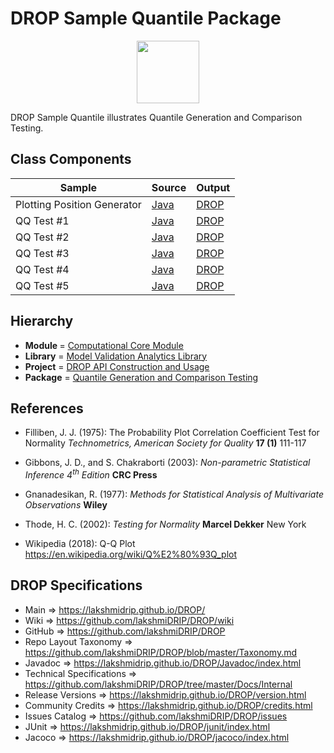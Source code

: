 # DROP Sample Quantile Package

<p align="center"><img src="https://github.com/lakshmiDRIP/DROP/blob/master/DRIP_Logo.gif?raw=true" width="100"></p>

DROP Sample Quantile illustrates Quantile Generation and Comparison Testing.


## Class Components

 |     Sample     | Source | Output |
 |----------------|--------|--------|
 | Plotting Position Generator | [Java](https://github.com/lakshmiDRIP/DROP/tree/master/src/main/java/org/drip/quantile/randomdiscrete/Beta.java) | [DROP](https://github.com/lakshmiDRIP/DROP/blob/master/drop/org/drip/sample/quantile/Beta.drop) |
 | QQ Test #1 | [Java](https://github.com/lakshmiDRIP/DROP/tree/master/src/main/java/org/drip/quantile/randomdiscrete/QQTest1.java) | [DROP](https://github.com/lakshmiDRIP/DROP/blob/master/drop/org/drip/sample/quantile/QQTest1.drop) |
 | QQ Test #2 | [Java](https://github.com/lakshmiDRIP/DROP/tree/master/src/main/java/org/drip/quantile/randomdiscrete/QQTest2.java) | [DROP](https://github.com/lakshmiDRIP/DROP/blob/master/drop/org/drip/sample/quantile/QQTest2.drop) |
 | QQ Test #3 | [Java](https://github.com/lakshmiDRIP/DROP/tree/master/src/main/java/org/drip/quantile/randomdiscrete/QQTest3.java) | [DROP](https://github.com/lakshmiDRIP/DROP/blob/master/drop/org/drip/sample/quantile/QQTest3.drop) |
 | QQ Test #4 | [Java](https://github.com/lakshmiDRIP/DROP/tree/master/src/main/java/org/drip/quantile/randomdiscrete/QQTest4.java) | [DROP](https://github.com/lakshmiDRIP/DROP/blob/master/drop/org/drip/sample/quantile/QQTest4.drop) |
 | QQ Test #5 | [Java](https://github.com/lakshmiDRIP/DROP/tree/master/src/main/java/org/drip/quantile/randomdiscrete/QQTest5.java) | [DROP](https://github.com/lakshmiDRIP/DROP/blob/master/drop/org/drip/sample/quantile/QQTest5.drop) |


## Hierarchy

 <ul>
	<li><b>Module </b> = <a href = "https://github.com/lakshmiDRIP/DROP/tree/master/ComputationalCore.md">Computational Core Module</a></li>
	<li><b>Library</b> = <a href = "https://github.com/lakshmiDRIP/DROP/tree/master/ModelValidationAnalyticsLibrary.md">Model Validation Analytics Library</a></li>
	<li><b>Project</b> = <a href = "https://github.com/lakshmiDRIP/DROP/tree/master/src/main/java/org/drip/sample/README.md">DROP API Construction and Usage</a></li>
	<li><b>Package</b> = <a href = "https://github.com/lakshmiDRIP/DROP/tree/master/src/main/java/org/drip/sample/quantile">Quantile Generation and Comparison Testing</a></li>
 </ul>


## References

 * Filliben, J. J. (1975): The Probability Plot Correlation Coefficient Test for Normality <i>Technometrics, American Society for Quality</i> <b>17 (1)</b> 111-117

 * Gibbons, J. D., and S. Chakraborti (2003): <i>Non-parametric Statistical Inference 4<sup>th</sup> Edition</i> <b>CRC Press</b>

 * Gnanadesikan, R. (1977): <i>Methods for Statistical Analysis of Multivariate Observations</i> <b>Wiley</b>

 * Thode, H. C. (2002): <i>Testing for Normality</i> <b>Marcel Dekker</b> New York

 * Wikipedia (2018): Q-Q Plot https://en.wikipedia.org/wiki/Q%E2%80%93Q_plot


## DROP Specifications

 * Main                     => https://lakshmidrip.github.io/DROP/
 * Wiki                     => https://github.com/lakshmiDRIP/DROP/wiki
 * GitHub                   => https://github.com/lakshmiDRIP/DROP
 * Repo Layout Taxonomy     => https://github.com/lakshmiDRIP/DROP/blob/master/Taxonomy.md
 * Javadoc                  => https://lakshmidrip.github.io/DROP/Javadoc/index.html
 * Technical Specifications => https://github.com/lakshmiDRIP/DROP/tree/master/Docs/Internal
 * Release Versions         => https://lakshmidrip.github.io/DROP/version.html
 * Community Credits        => https://lakshmidrip.github.io/DROP/credits.html
 * Issues Catalog           => https://github.com/lakshmiDRIP/DROP/issues
 * JUnit                    => https://lakshmidrip.github.io/DROP/junit/index.html
 * Jacoco                   => https://lakshmidrip.github.io/DROP/jacoco/index.html
